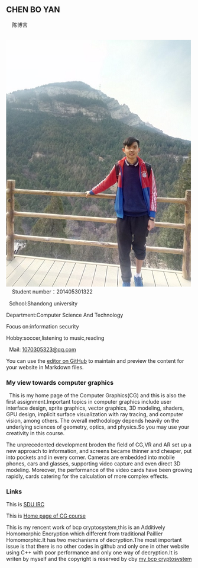 ## CHEN BO YAN
   
   陈博言
  
   ![photo](photo2.jpg)
   
   Student number：201405301322
   
   School:Shandong university
   
   Department:Computer Science And Technology
   
   Focus on:information security
   
   Hobby:soccer,listening to music,reading
   
   Mail: 1070305323@qq.com 
   
You can use the [editor on GitHub](https://github.com/cby1996/cby1996cg.github.io/edit/master/index.md) to maintain and preview the content for your website in Markdown files.

### My view towards computer graphics
   This is my home page of the Computer Graphics(CG) and this is also the first assignment.Important topics in computer graphics include user interface design, sprite graphics, vector graphics, 3D modeling, shaders, GPU design, implicit surface visualization with ray tracing, and computer vision, among others. The overall methodology depends heavily on the underlying sciences of geometry, optics, and physics.So
you may use your creativity in this course.

   The unprecedented development broden the field of CG,VR and AR set up a new approach to information, and screens became thinner and cheaper, put into pockets and in every corner. Cameras are embedded into mobile phones, cars and glasses, supporting video capture and even direct 3D modeling. Moreover, the performance of the video cards have been growing rapidly, cards catering for the calculation of more complex effects.

### Links
This is [SDU IRC](http://irc.cs.sdu.edu.cn) 

This is [Home page of CG course]( http://www.cs.sdu.edu.cn/~baoquan/course/S17_CG.html)

This is my rencent work of bcp cryptosystem,this is  an Additively Homomorphic Encryption which different from traditional Paillier Homomorphic.It has two mechanisms of decryption.The most important issue is that there is no other codes in github and only one in other website using C++ with poor performance and only one way of decryption.It is writen by myself and the copyright is reserved by cby [my bcp cryptosystem]( https://github.com/cby1996/bcp-homomophic-encryption)

